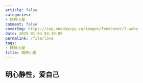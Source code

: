 ```yaml
---
article: false
categories:
- 精神小屋
comment: false
coverImg: https://img.onedayxyy.cn/images/TeekCover/7.webp
date: 2025-01-04 03:19:05
permalink: /file/love
tags:
- 精神小屋
title: 精神小屋
---
```

## 明心静性，爱自己